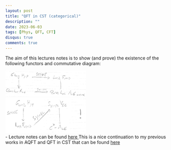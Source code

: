 ```yaml
---
layout: post
title: "QFT in CST (categorical)"
description: ""
date: 2023-06-03
tags: [Phys, QFT, CFT]
disqus: true
comments: true
---
```

The aim of this lectures notes is to show (and prove) the existence of the following functors and commutative diagram:
<div class="center-figure">
 <img src="/images/QFTinCSTdiagram.png" style="width:50%">
  <img src="/images/functors.png" style="width:50%">
  </div>
- Lecture notes can be found <a href="pdfs/QFT in CST.pdf"> here </a>
<!--more-->
This is a nice continuation to my previous works in AQFT and QFT in CST that can be found <a href="/tags.html#QFT+in+CST"> here </a> 
